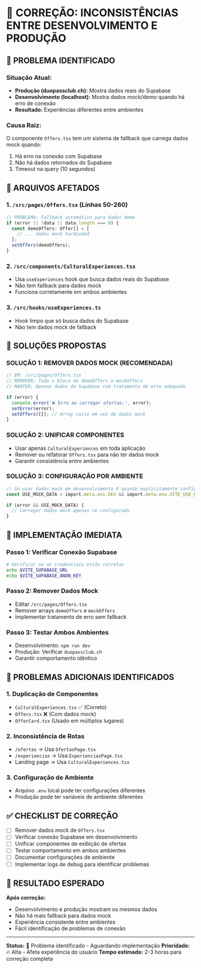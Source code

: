 # 🔧 CORREÇÃO: INCONSISTÊNCIAS ENTRE DESENVOLVIMENTO E PRODUÇÃO

## 🚨 PROBLEMA IDENTIFICADO

### **Situação Atual:**
- **Produção (duopassclub.ch):** Mostra dados reais do Supabase
- **Desenvolvimento (localhost):** Mostra dados mock/demo quando há erro de conexão
- **Resultado:** Experiências diferentes entre ambientes

### **Causa Raiz:**
O componente `Offers.tsx` tem um sistema de fallback que carrega dados mock quando:
1. Há erro na conexão com Supabase
2. Não há dados retornados do Supabase
3. Timeout na query (10 segundos)

## 📍 ARQUIVOS AFETADOS

### **1. `/src/pages/Offers.tsx` (Linhas 50-260)**
```typescript
// PROBLEMA: Fallback automático para dados demo
if (error || !data || data.length === 0) {
  const demoOffers: Offer[] = [
    // ... dados mock hardcoded
  ];
  setOffers(demoOffers);
}
```

### **2. `/src/components/CulturalExperiences.tsx`**
- Usa `useExperiences` hook que busca dados reais do Supabase
- Não tem fallback para dados mock
- Funciona corretamente em ambos ambientes

### **3. `/src/hooks/useExperiences.ts`**
- Hook limpo que só busca dados do Supabase
- Não tem dados mock de fallback

## 🎯 SOLUÇÕES PROPOSTAS

### **SOLUÇÃO 1: REMOVER DADOS MOCK (RECOMENDADA)**
```typescript
// EM: /src/pages/Offers.tsx
// REMOVER: Todo o bloco de demoOffers e mockOffers
// MANTER: Apenas dados do Supabase com tratamento de erro adequado

if (error) {
  console.error('❌ Erro ao carregar ofertas:', error);
  setError(error);
  setOffers([]); // Array vazio em vez de dados mock
}
```

### **SOLUÇÃO 2: UNIFICAR COMPONENTES**
- Usar apenas `CulturalExperiences` em toda aplicação
- Remover ou refatorar `Offers.tsx` para não ter dados mock
- Garantir consistência entre ambientes

### **SOLUÇÃO 3: CONFIGURAÇÃO POR AMBIENTE**
```typescript
// Só usar dados mock em desenvolvimento E quando explicitamente configurado
const USE_MOCK_DATA = import.meta.env.DEV && import.meta.env.VITE_USE_MOCK_DATA === 'true';

if (error && USE_MOCK_DATA) {
  // Carregar dados mock apenas se configurado
}
```

## 🔧 IMPLEMENTAÇÃO IMEDIATA

### **Passo 1: Verificar Conexão Supabase**
```bash
# Verificar se as credenciais estão corretas
echo $VITE_SUPABASE_URL
echo $VITE_SUPABASE_ANON_KEY
```

### **Passo 2: Remover Dados Mock**
- Editar `/src/pages/Offers.tsx`
- Remover arrays `demoOffers` e `mockOffers`
- Implementar tratamento de erro sem fallback

### **Passo 3: Testar Ambos Ambientes**
- Desenvolvimento: `npm run dev`
- Produção: Verificar `duopassclub.ch`
- Garantir comportamento idêntico

## 🚨 PROBLEMAS ADICIONAIS IDENTIFICADOS

### **1. Duplicação de Componentes**
- `CulturalExperiences.tsx` ✅ (Correto)
- `Offers.tsx` ❌ (Com dados mock)
- `OfferCard.tsx` (Usado em múltiplos lugares)

### **2. Inconsistência de Rotas**
- `/ofertas` → Usa `OfertasPage.tsx`
- `/experiencias` → Usa `ExperienciasPage.tsx`
- Landing page → Usa `CulturalExperiences.tsx`

### **3. Configuração de Ambiente**
- Arquivo `.env` local pode ter configurações diferentes
- Produção pode ter variáveis de ambiente diferentes

## ✅ CHECKLIST DE CORREÇÃO

- [ ] Remover dados mock de `Offers.tsx`
- [ ] Verificar conexão Supabase em desenvolvimento
- [ ] Unificar componentes de exibição de ofertas
- [ ] Testar comportamento em ambos ambientes
- [ ] Documentar configurações de ambiente
- [ ] Implementar logs de debug para identificar problemas

## 🎯 RESULTADO ESPERADO

**Após correção:**
- Desenvolvimento e produção mostram os mesmos dados
- Não há mais fallback para dados mock
- Experiência consistente entre ambientes
- Fácil identificação de problemas de conexão

---

**Status:** 🔴 Problema identificado - Aguardando implementação
**Prioridade:** 🔥 Alta - Afeta experiência do usuário
**Tempo estimado:** 2-3 horas para correção completa
